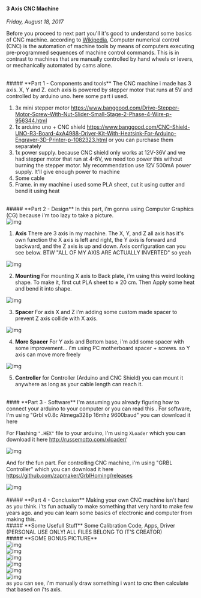 #### 3 Axis CNC Machine
_Friday, August 18, 2017_

Before you proceed to next part you'll it's good to understand some basics 
of CNC machine. according to 
[Wikipedia](https://en.wikipedia.org/wiki/Numerical_control), Computer numerical 
control (CNC) is the automation of machine tools by means of computers executing 
pre-programmed sequences of machine control commands. This is in contrast 
to machines that are manually controlled by hand wheels or levers, or 
mechanically automated by cams alone.

<br>
##### **Part 1 - Components and tools**
The CNC machine i made has 3 axis. X, Y and Z. each axis is powered by 
stepper motor that runs at 5V and controlled by arduino uno. here some 
part i used.

1. 3x mini stepper motor <https://www.banggood.com/Drive-Stepper-Motor-Screw-With-Nut-Slider-Small-Stage-2-Phase-4-Wire-p-956344.html>
2. 1x arduino uno + CNC shield <https://www.banggood.com/CNC-Shield-UNO-R3-Board-4xA4988-Driver-Kit-With-Heatsink-For-Arduino-Engraver-3D-Printer-p-1082323.html> or you can purchase them separately
3. 1x power supply. because CNC shield only works at 12V-36V and we had stepper motor that run at 4-6V, we need too power this without burning the stepper motor. My recommendation use 12V 500mA power supply. It'll give enough power to machine 
4. Some cable
5. Frame. in my machine i used some PLA sheet, cut it using cutter and bend it using heat

<br>
##### **Part 2 - Design**
In this part, i'm gonna using Computer Graphics (CG) because i'm too lazy 
to take a picture.
<div class="row">
    <div class="col-sm-2"></div>
    <div class="col-sm-8">
        <div class="img-thumbnail">
            <img class="img-fluid" loading="lazy" src="./posts/2017-08-18-3-axis-cnc-machine/1.jpg" alt="img">
        </div>
    </div>
    <div class="col-sm-2"></div>
</div>

1. **Axis** There are 3 axis in my machine. The X, Y, and Z all axis 
has it's own function the X axis is left and right, the Y axis is 
forward and backward, and the Z axis is up and down. Axis configuration 
can you see below. BTW "ALL OF MY AXIS ARE ACTUALLY INVERTED" so yeah 
<div class="row">
    <div class="col-sm-2"></div>
    <div class="col-sm-8">
        <div class="img-thumbnail">
            <img class="img-fluid" loading="lazy" src="./posts/2017-08-18-3-axis-cnc-machine/2.jpg" alt="img">
        </div>
    </div>
    <div class="col-sm-2"></div>
</div>

2. **Mounting** For mounting X axis to Back plate, i'm using this weird 
looking shape. To make it, first cut PLA sheet to ± 20 cm. Then Apply 
some heat and bend it into shape.
<div class="row">
    <div class="col-sm-2"></div>
    <div class="col-sm-8">
        <div class="img-thumbnail">
            <img class="img-fluid" loading="lazy" src="./posts/2017-08-18-3-axis-cnc-machine/3.jpg" alt="img">
        </div>
    </div>
    <div class="col-sm-2"></div>
</div>

3. **Spacer** For axis X and Z i'm adding some custom made spacer to 
prevent Z axis collide with X axis.
<div class="row">
    <div class="col-sm-2"></div>
    <div class="col-sm-8">
        <div class="img-thumbnail">
            <img class="img-fluid" loading="lazy" src="./posts/2017-08-18-3-axis-cnc-machine/4.jpg" alt="img">
        </div>
    </div>
    <div class="col-sm-2"></div>
</div>

4. **More Spacer** For Y axis and Bottom base, i'm add some spacer with 
some improvement... i'm using PC motherboard spacer + screws. so Y axis 
can move more freely
<div class="row">
    <div class="col-sm-2"></div>
    <div class="col-sm-8">
        <div class="img-thumbnail">
            <img class="img-fluid" loading="lazy" src="./posts/2017-08-18-3-axis-cnc-machine/5.jpg" alt="img">
        </div>
    </div>
    <div class="col-sm-2"></div>
</div>

5. **Controller** for Controller (Arduino and CNC Shield) you can mount 
it anywhere as long as your cable length can reach it.

<br>
#### **Part 3 - Software**
I'm assuming you already figuring how to connect your arduino to your 
computer or you can read this <https://www.arduino.cc/en/Guide/HomePage>. 
For software, I'm using "Grbl v0.8c Atmega328p 16mhz 9600baud" you can 
download it here <https://github.com/grbl/grbl>

For Flashing `".HEX"` file to your arduino, I'm using `XLoader` which you 
can download it here <http://russemotto.com/xloader/>
<div class="row">
    <div class="col-sm-4"></div>
    <div class="col-sm-4">
        <div class="img-thumbnail">
            <img class="img-fluid" loading="lazy" src="./posts/2017-08-18-3-axis-cnc-machine/6.jpg" alt="img">
        </div>
    </div>
    <div class="col-sm-4"></div>
</div>

And for the fun part. For controlling CNC machine, i'm using "GRBL 
Controller" which you can download it here <https://github.com/zapmaker/GrblHoming/releases>
<div class="row">
    <div class="col-sm-2"></div>
    <div class="col-sm-8">
        <div class="img-thumbnail">
            <img class="img-fluid" loading="lazy" src="./posts/2017-08-18-3-axis-cnc-machine/7.jpg" alt="img">
        </div>
    </div>
    <div class="col-sm-2"></div>
</div> 

<br>
##### **Part 4 - Conclusion**
Making your own CNC machine isn't hard as you think. i'ts fun actually 
to make something that very hard to make few years ago. and you can 
learn some basics of electronic and computer from making this.

<br>
##### **Some Usefull Stuff**
Some Calibration Code, Apps, Driver (PERSONAL USE ONLY! ALL FILES 
BELONG TO IT'S CREATOR) <https://www.mediafire.com/file/nmask9skn7j341u/CNC.zip>

<br>
##### **SOME BONUS PICTURE**
<div class="row">
    <div class="col-sm-2"></div>
    <div class="col-sm-8">
        <div class="img-thumbnail">
            <img class="img-fluid" loading="lazy" src="./posts/2017-08-18-3-axis-cnc-machine/9.jpg" alt="img">
        </div>
    </div>
    <div class="col-sm-2"></div>
</div>
<div class="row">
    <div class="col-sm-2"></div>
    <div class="col-sm-8">
        <div class="img-thumbnail">
            <img class="img-fluid" loading="lazy" src="./posts/2017-08-18-3-axis-cnc-machine/10.jpg" alt="img">
        </div>
    </div>
    <div class="col-sm-2"></div>
</div>
<div class="row">
    <div class="col-sm-2"></div>
    <div class="col-sm-8">
        <div class="img-thumbnail">
            <img class="img-fluid" loading="lazy" src="./posts/2017-08-18-3-axis-cnc-machine/11.jpg" alt="img">
        </div>
    </div>
    <div class="col-sm-2"></div>
</div>
<div class="row">
    <div class="col-sm-2"></div>
    <div class="col-sm-8">
        <div class="img-thumbnail">
            <img class="img-fluid" loading="lazy" src="./posts/2017-08-18-3-axis-cnc-machine/12.jpg" alt="img">
        </div>
    </div>
    <div class="col-sm-2"></div>
</div>
<div class="row">
    <div class="col-sm-6">
        <div class="img-thumbnail">
            <img class="img-fluid" loading="lazy" src="./posts/2017-08-18-3-axis-cnc-machine/8.jpg" alt="img">
        </div>
    </div>
    <div class="col-sm-6">
        <div class="img-thumbnail">
            <img class="img-fluid" loading="lazy" src="./posts/2017-08-18-3-axis-cnc-machine/13.jpg" alt="img">
        </div>
    </div>
</div>
as you can see, i'm manually draw something i want to cnc then 
calculate that based on i'ts axis.
